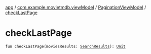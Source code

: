 [app](../../index.md) / [com.example.movietmdb.viewModel](../index.md) / [PaginationViewModel](index.md) / [checkLastPage](./check-last-page.md)

# checkLastPage

`fun checkLastPage(moviesResults: `[`SearchResults`](../../com.example.movietmdb.repository.retrofit/-search-results/index.md)`): `[`Unit`](https://kotlinlang.org/api/latest/jvm/stdlib/kotlin/-unit/index.html)